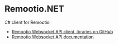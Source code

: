 # Remootio.NET
C# client for Remootio

<ul>
<li><a target="_new" href="https://github.com/remootio">Remootio Websocket API client libraries on GitHub</a></li>
<li>
<a target="_new" href="https://documents.remootio.com/docs/WebsocketApiDocs.pdf">Remootio Websocket API documentation</a>&nbsp;</li>
</ul>
